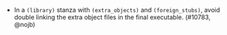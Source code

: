 - In a `(library)` stanza with `(extra_objects)` and `(foreign_stubs)`, avoid
  double linking the extra object files in the final executable.
  (#10783, @nojb)
